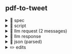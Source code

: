 ## pdf-to-tweet



<details id="📄-spec" class="genaiscript">
<summary>
📄 spec
</summary>


```markdown
# Specification
                
-   [gc1.pdf](./gc1.pdf)
```

</details>



<details id="💾-script" class="genaiscript">
<summary>
💾 script
</summary>



<details id="🧬-prompt" class="genaiscript">
<summary>
🧬 prompt
</summary>



<details id="📓-script-source" class="genaiscript">
<summary>
📓 script source
</summary>


```js
script({
    title: "generate a tweet from a pdf file"
})

def("DOCS", env.files) // contains some pdfs

$`Given the paper in DOCS, generate a 140 character tweet that
captures the paper idea and make it interesting.`
```

</details>

-   model: gpt-4
-   temperature: 0.2
-   tokens: 6014

````markdown
DOCS:
```pdf file="src/bztest/gc1.pdf"
M . D. M c l L R O Y , Editor

2. S t a t e m e n t o f t h e P r o b l e m a n d R e v i e w o f P a s t
An Efficient Machine-Independent
S o l u t i o n s
Procedure for Garbage Collection
The major problem which arises when attempting to re-
claim a part of a list structure is that of knowing which
in Various List Structures
part is no longer needed. This has received considerable
attention in the literature [1-8] and three solutions have
H. S C H O R R
been proposed. The first, by Newell, Simon and Shaw [1],
I B M Corp., Menlo Parle, California
places the responsibility on the programmer. Their lan-
AND
guage (IPL-V) includes instructions which cause lists and
W. M. WAITE
list structures to be erased, thereby returning their registers
University of Colorado,* Boulder, Colorado
to the free list. This approach is unattractive because it
requires the programmer to keep track of the status of lists,
sublists, etc. For example, part of a list m a y be shared with
several other lists and might still be needed, while the re-
mainder could be erased.
A second solution for systems which use shared sublists,
originally due to Gerlernter et al. [3], extended by Collins
[4], and used by Weizenbaum [5, 6], requires keeping a
A method for returning registers to the free list is an essen-
count of the references made to a list and salvaging the
tial part of any list processing system. In this paper, past
registers when the count reaches zero. In a one-way list
solutions of the recovery problem are reviewed and com-
structure it is impossible to locate the head of a list when a
pared. A new algorithm is presented which offers significant
reference is made to some register along the list. Thus the
advantages of speed and storage utilization. The routine for
part which starts from the referenced register must be
implementing this algorithm can be written in the list language
treated as a new list, and a new reference counter must be
with which it is to be used, thus insuring a degree of machine
set up. T h e proliferation of reference counters, and
independence. Finally, the application of the algorithm to a
the large amount of bookkeeping involved, makes this
number of different list structures appearing in the literature is
method extremely cumbersome. In a two-way list [6] it is
indicated.
ahvays possible to locate the head, and thus it is not neces-
1. I n t r o d u c t i o n
sary to set up a new reference counter. However, the head
of the list must be found and the reference count increased
One of the most important features of a list language is
by 1. Besides being time-consuming, this may prevent re-
its ability to allocate storage dynamically during the run-
turning part of a list to the free list. For example, in Figure
ning of the object program. This is accomplished by means
1 there is no way of discarding the top part of list B if list
of a list of
available space (or free list) which contains those
A still needs the bottom part of B. Thus in practice this
registers not being used. Initially, the free list contains all
storage not occupied by the program [1, 2, 11], and regis-
part of B has to be treated as a separate list and a new
ters are detached from it and formed into list structures
reference counter is needed [5, 6]. T h e reference counter
as the program is executed. T h e execution of the program
method breaks down completely in the case of a circular
must usually be suspended when the free list is exhausted,
list (i.e., one in which the list is a sublist of itself). In this
and the problem arises of reclaiming those parts of the list
situation the reference counter cannot be decreased to zero,
structure which are no longer needed (if any such exist). In
even though the entire list m a y become inaccessible [13].
this paper a statement of the difficulties involved is fol-
T h e third solution, which appears to be the most attrac-
lowed by a brief review of the solutions which have been
tive, was proposed by M c C a r t h y [2] and is considered in
proposed. A new, machine-independent procedure and the
detail below. In this method, no reference counters are
results obtained using the 7094 version of this procedure
kept and registers are not returned to the free list until the
are presented. Finally, the application and modification of
latter has been exhausted. T h e n a procedure known as
this routine for a variety of list structures is discussed.
"garbage collection" is initiated, which traces the entire
* Department of Electrical Engineering
list structure, marking those registers which are attached

Volume 10 / Number 8 / August, 1967 Communications of the ACM 501

-------- Page Break --------

to some list. Registers no longer needed will not be attached
words making up such an element can be allowed to vary
to any list and will thus remain unmarked. When all lists
from element to element. These variable-length elements
have been traced, a routine is entered to form all unmarked
were proposed by Comfort [9], who also gave a solution to
registers into a new free list and erase the marks in all
the problem which is created of maintaining a generalized
others (in ease the garbage collector has to be used again
free list. In such a free list, an item of arbitrary length m a y
later).
be taken off, and to insure t h a t large elements are available
Several difficulties arise in using and implementing a
it is important to t r y to reconstruct the largest possible
garbage collection procedure.
blocks of consecutive free registers when returning regis-
(A) T h e basic problem is the tracing of the lists. In
ters to the free list. The problem of using a garbage collee-
general the lists will be branched and all branches must be
tion procedure to achieve this is discussed below.
traced. Several methods have been suggested, but all re-
3. A T e c h n i q u e for G a r b a g e C o l l e c t i o n i n a O n e -
quire either a significant amount of additional storage (for
W a y L i s t
remembering the branch points encountered) or the re-
tracing of large portions of the list structure m a n y times.    Solution of the basic problem (see Section 2A) of garbage
collection requires a routine t h a t is economical both in its
(B) A second problem arises when the data consists of
signed numbers which are stored in a whole word. In  use of temporary storage and in the number of times it
traverses the list structure. In addition, of course, it must
McCarthy's method of garbage collection, the sign of each
register that is attached to a list is set to minus, while un-  be able to trace any possible list. A routine which uses a
limited amount of temporary storage for remembering the
attached registers remain positive. The sign of an attached
location of branch points cannot trace a list which has too
register is then reset to plus after the new free list has been
m a n y such points, and a reeursive routine requires a push-
formed. Clearly, this procedure, unless modified, will result
in reversing the sign of any negative numbers. The modifi- down stack of indeterminate length on which to store re-
turn addresses. Moreover, if a routine must traverse a par-
cation proposed by M c C a r t h y is to reserve a block of stor-
tieular list an indeterminate number of times it will fail
age t h a t is to be used exclusively for whole-word data items
when it encounters a circular list. In connection with an
(full-word space). A second part of the store is then set aside
implementation of the Wisp language [7, S] for the I B M
for a bit table, to be used during garbage collection to re-
7094, a method has been developed which uses two index
cord which of the full words are still part of active list
registers and the accumulator for temporary storage and
structures. This modification is not completely satisfactory
which traverses the list structure twice. This routine is
since (1) it violates the dynamic storage allocation princi-
capable of tracing any list structure (including circu-
ple of list processing languages, and (2) the storage used
lar lists) which has any number of branch points.
by the bit table and the additional part of the garbage
In the Wisp system as programmed for the 7094, the
collection program which utilizes it must be taken away
address field (TAIL) of a list element contains the loca-
from the free list.
tion of the next register on the list and is called a pointer.
(C) Besides single full-word data items, multiple-word
T h e decrement field (HEAD) contains either an atom [2]
list elements have been proposed, and the number of
or the location of a branch of the list. A Wise list is shown
in Figure 2(a). T h e prefix and tag fields are unused and
hence are available for use by the garbage collector. T h e
B
algorithm employed here is to move down a list ignoring
sublists and reversing the pointers as one goes. This re-
versal of pointers in a one-way list structure with shared
sublists permits a return to be made to the head of a list
during garbage collection. During this first pass, the sign
of each register is made negative. T h e end of the first pass
i
is reached when either (1) the end of the list is reached, or
(2) a register on the list is encountered whose sign is minus
(indicating that this part of the list is a sublist of some
i t
other list that has already been traversed). T h e result of
applying this forward scan to the list D shown in Figure
2(a) is given in Figure 2(b).
1 I
During the forward scan of the list, the contents of the
H E A D of each list register are ignored. T h e reverse scan,
which is entered when the forward scan is terminated,
I i
moves back up the list restoring the original pointers. ID
addition, it examines the H E A D of each register, checking
to see if it contains a reference to a sublist. (In the 7094
implementation of WisP, any number larger than 2200 is a
pointer to a sublist, while any number less than this is an
FiG. 1. Sharing a sublist in a two-way list structure

502 Communications of the ACM Volume 10 / Number 8 / August, 1967

-------- Page Break --------



-------- Page Break --------

nominal--68 words for the routine itself, in addition to the
4. T h e R o u t i n e a n d its E f f i c i e n c y
two index registers and accumulator.
T h e routine itself is flowcharted in Figure 3. For con-
For purposes of comparison, a trace routine proposed by
venience in drawing the flowchart, the list elements are
Wilkes was coded for the 7094. I t required only two tempo-
assumed to be numbered sequentially. Thus, list element
rary storage locations, and occupied 35 words of memory.
I + 1 follows list element I (i.e., list element I + 1 is pointed
This routine traversed a path from the head of a list to each
to by the T A I L of list element I). T h e routine uses two in-
terminal register separately. Thus much of the list was
dex registers and the accumulator for temporary storage,
scanned m a n y times, and the program would fail by enter-
though in general any three storage locations could be used.
ing a loop when attempting to trace a circular list. When
One contains the address of the previous list element ex-
run under the above conditions (5 binary trees of depth 12)
amined, the second the address of the element currently
the routine required 2.75 seconds for a complete trace.
being examined and the third the address of the next ele-
As a final comparison, a routine which stored branch
ment on the list. This is necessary for the reversal of the
points was coded and run using the same list structure. T h e
pointers during the forward scan and their restoration
program occupied 34 words, and an additional 48 words
during the reverse scan.
were allotted as a storage area for the branch points. Any
In order to evaluate the speed of the routine, a Wise
given part of the list structure was only traversed once, so
program was written which created five complete binary
t h a t this routine could trace any list for which the number
trees of depth 12. T h e remaining registers were discarded
of branch points it was required to store was less t h a n 49.
and the garbage collector called. Thus it was forced to
Only .448 seconds were required to complete the trace of
trace a list structure containing over 20,000 registers, half
the test structure.
of which were branch points. T h e elapsed time, according
to the system clock, was 1.85 seconds. This list structure
seems far more complex than any which would be en-
countered in practice, and therefore a normal garbage col-
lection should take far less time. T h e space occupied is also

ENTRY
YES

i

SET I TO I
i
FIRST CELL
OF L ST
EXIT

Q
YES

RESTORE POINTER
lNO
RESTORE POINTER
IN CAR OFI.
OF CELL I
CLEAR BRANCH
I - ~ I
POINT FLAG.
L
I MAKE'TI
MINUS

F
NO
1
I REVERSE POINTER
OFCELLI
W:l  ~~~iYESTO
REVERSE POINTERI
IN CAR OF I
SET BRANCH
PO NT FLAG

1
SET 2: TO
YES
FIRST CELL
OF BRANCH

(
FIG. 3. T r a c e a l g o r i t h m f o r a o n e - w a y l i s t . F o r w a r d s c a n ; r e v e r s e s c a n

504 Communications of the ACM Volume 10 / Number 8 / August, 1967

-------- Page Break --------

returned. To see this, consider first the way in which the
On the basis of these results, it seems that the best gar-
free list is originally formed. If all of the unused storage
bage collection procedure is to use the last routine with as
constitutes a consecutive block [11], then the free list can be
much temporary storage as possible, and when this storage
constructed so t h a t a new free list element occurs at every
is full to trace the remainder of the current branch using
n t h memory address from the start of the block. Thus it
the algorithm given in Section 4. In this way one is able to
suffices to look at the every n t h location in the free storage
realize the most efficient collection for the amount of tem-
space; a positive register and the succeeding n - 1 registers
porary memory available, and yet there is no possibility
can be returned to the free list.
of failure for any structure. If, however, no temporary
Consider next, garbage collection when n can vary from
storage area can be excluded from the free list or it is in-
one list element to the next. In this case, the H E A D of the
convenient to code two garbage collectors, then the al-
first register does not ordinarily contain data, but rather
gorithm of the previous section offers a reasonably efficient
contains the number n of registers that make up the ele-
fail-safe solution.
ment. It is necessary then to distinguish between the fol-
5. S y m b o l i c G a r b a g e C o l l e c t o r
lowing items that m a y occupy the H E A D : (1) the number
The transfer of a programming system from one machine
n, as above, of consecutive registers, for n > 1, and (2) the
to another can be more easily achieved if the compiler and
data item itself (which m a y be a pointer to a sublist) if
its utility routines are written in a higher level (nonma-
n = l .
chine) language [7, 12]. For this reason it is desirable to
This information can be stored in one bit of the prefix
program the garbage collection routine for a list processing
field of a 7094 word, leaving one bit for the garbage collec-
language in the language itself. The routine, if it is to work
tor's branch point flag. T h e scan shown in Figure 3 can
in all cases, must use a fixed amount of temporary storage.
again be employed to mark the first registers of those ele-
A recursive routine does not satisfy this condition because
ments attached to lists t h a t have not been discarded. Next,
it requires a pushdown stack of indeterminate length on
instead of merely returning all non-negative registers to the
which to store return addresses. We have seen t h a t the
free list, the sequential scan of storage, which is flow-
Wisp garbage collection is divided into two phases: t h a t
charted in Figure 4, must be used. This scan does not re-
in which the list structure is traced and marked, and t h a t
t u r n a negative register to the free l i s t ~ n o r any of the next
in which the new free list is formed from the unmarked
n - - 1 consecutive storage registers that make up the rest
registers. The second phase is severely machine-dependent,
of the list element. Furthermore, this scan collects the
but the first can easily be written in a list language. T h e
largest block of consecutive discarded registers and forms
trace algorithm presented in Section 3 requires the addition
them into a single free list element.
of several elementary operations to those normally found
in Wise. These were:
ENTRY
(1) set an element minus,
SET I TO THE
(2) set a branch point flag,
BEGINNINGOFTHE
LIST STORAGE
(3) delete a branch point flag,
AREA O~COUNT
(
(4) test the sign,
(5) test the branch point flag, and
YES
(6) sequence from one list to the next.
_ _ ~ C O U N
MAKE IT
YES B MAI
Once these functions have been defined in machine lan-
guage, the Wisp compiler can translate the entire routine
NO
(which contains 35 WzsP statements).
IPL.ACECUUNTINTO[
ADD CELL Z ANU
THE COUNTFIELD
THE NEXT ~-I
I
OF THECURRENT
CELLS TO THE
6.
G a r b a g e C o l l e c t i o n i n a Variable I t e m L i s t
FREE LIST
CURRENTFREE
ELEMENT
LIST
EiEMENT
Various list processing systems have been proposed in
which each list element consists of a number of consecutive
COUNT+~-.m,..
registers [5, 6, 9, 10]. T h a t is, if each element is to consist of
COUNT
n registers and the element is stored at memory location M,
then the element is composed of the n consecutive registers
M , M - t - l , . . . , M + n - - 1 . In some systems n is fixed for
Q
all list elements (n = 2 is a common choice), while in
others n m a y v a r y from one list element to the next.
If n, n > 1, is fixed, the problem of garbage collection is
PLACE C O U N T I N T O ~ _ ~
WE R:ACHE
THE COUNTFIELD NO
similar to the case considered above where n = 1. T h e
yES THE END
~jgE
OF THE CURRENT TO ZERO
FREE LIST
scan of Figure 3 is used to mark the first register of each
ELEMENT
YES
list element minus. Whenever a negative register is found
in the sequential scan of the store that follows, it and the
1 I
EXIT EXiT
next n - - 1 sequential registers are not returned to the free
list. If a positive register is found, it and the next n - 1 are     FzG. 4. Routine to reclaim variable-length items

Volume 10 / Number 8 / August, 1967 Communications of the ACM 505

-------- Page Break --------

7. G a r b a g e C o l l e c t i o n f o r O t h e r L i s t S t r u c t u r e s
saved address is used to restore the above Header field
while the branch element address stored in that field is
As mentioned above, some list languages permit the
used to resume scanning and marking the list on which the
H E A D of a list element to contain the address of a full
branch element appeared.
word of data. Since a data word may be a negative number,
this presents difficulties during garbage collection. To avoid
8. C o n c l u s i o n
this difficulty, variable length list elements should be used
In this paper, various procedures for garbage collection
to achieve full-word storage; this case then reduces to t h a t
have been presented. These procedures are useful for the
of Section 6.
list processing systems and structures previously reported
In a threaded list system [10], sublists cannot be shared,
in the literature. An algorithm which will trace any one-
and garbage collection is particularly simple since the last
way list has been presented, and its efficiency discussed. In
element always points to the head of a list or sublist. Dur-
view of this routine's storage requirements and speed it
ing the forward scan it is not necessary to reverse the
seems that the method of garbage collection is far more
pointers, nor is a reverse scan needed since both only serve
efficient than the use of reference counters in one-way lists.
to effect a return to the head of a (sub)fist. A flowchart of
Garbage collection in other types of list structures appears
the first part of a garbage collection procedure for this
to be implemented by even simpler procedures.
type of system is given in Figure 5.
B y a slight extension of the elementary functions avail-
T h e routine can also be employed, with a slight modifi-
able to a list processing language, the garbage collection
cation, to collect garbage in a two-way SLIP list [5, 6]. In
procedure m a y be described within the language in a non-
such a list the first list element, called a Header, has two
recursive way, thus facilitating its transfer from one ma-
pointers. One points to the next list element while the
chine to another. On the basis of these results, the use of
second points to the last element. T h e last element points
garbage collection for reclaiming registers should always
back to the Header. Garbage collection can be achieved by
be considered when implementing a list processing system.
modifying Figure 5 in the following manner.
(1) When a list is first encountered, it is checked to see
Acknowledgment. T h e authors gratefully acknowledge
if it has already been traversed.
the cooperation of Professor M. V. Wilkes and his col-
(2) When a branch is descended, the Header address
leagues at the Cambridge University Mathematical Labo-
field which points to the last element is changed to point
ratory in transferring the Wrap system to the I B M 7094.
back to the branch element. (This enables a return to be
This project was made possible by an allotment of time
made to the main list).
from the Columbia University Computer Center.
(3) In traversing the list, the address of the previous
RECEIVED FEBRUARY, 1965; REVISEDMAY, 1967
list element marked is saved, When the pointer from the
last element back to the Header has been followed, this
R E F E R E N C E S
Information Processing Language--W
1. NEWELL, A. (ED.)
ENTRY
2nd ed. Prentice Hall, Englewood N. J., 1964.
Manual,
I
2. McCARTHY, J. Recursive functions of symbolic expressions
and their computation by machine, part I.
Comm. A C M 3
SET I TO THE
FIRST
(April, 1960), 184.
ELEMENT
3. GERLERNTEa,II., ET AL. A FORTRAN-compiled list-process-
J. A C M 7 (April 1960), 87.
ing language.
4. COLLINS,G.E. A method for overlapping and erasure of lists.
Comm. A C M 8 (Dec. 1960), 655.
Comm. A C M 5
5. WEIZENBAUM, J. Knotted list structures.
SET I TO THE
'E
(Mar. 1962), 161.
FIRST ELEMENT
OF THE BRANCH
6. WEIZENBAUM, J. Symmetric list processor.
Comm. A C M 6
(Sept. 1963), 524.
7. WILKES, M.V. An experiment with a self-compiling compiler
YES
for a simple list-processing language.
Annual Review in
Automatic Programming, Vol. 4.
Pergamon Press, N.Y.
NO
1964, pp. 1-48.
8. WILKES, M. V. Lists and why they are useful. Proc. ACM
19th Nat. Conf., August 1964, ACM Publ. P-64, F1-1.
NO OF THiS ;RANCH Jii
9. COMFORT,W . T . Multiword list items.
Comm. A C M 7 (June
1964), 357.
10. EVANS,A., PERLIS, A. J., ANDVAN ZOEREN,It. Use of threaded
lists in constructing a combined ALGOL and machine-like
RES~: TO I
Comm. A C M 4 (Jan. 1961), 36.
assembly processor.
"~ ELEMENT
11. WAITE, W., AND SCrmRR, H. A note on the formation of a free
BRANCH POINT
list.
Comm. A C M 8 (Aug. 1964), 478.
MachineJndependent Computer Program-
12. I-IALSTEAD,M. It.
ming. Spartan Books, Washington 1). C., 1962.
EXIT
13. McBETH, J. M. On the reference counter method.
Comm.
A C M 6
(Sept. 1963), 575.
A scan for threaded lists
FIG. 5.

506 C o m m u n i c a t i o n s o f t h e A C M V o l u m e 10 / N u m b e r 8 / A u g u s t , 1967
```

Given the paper in DOCS, generate a 140 character tweet that
captures the paper idea and make it interesting.
````

</details>



<details id="👾-system" class="genaiscript">
<summary>
👾 system
</summary>

-   tokens: 8

```markdown
You are concise. Answer in markdown.
```


<details id="js" class="genaiscript">
<summary>
js
</summary>


```js
system({ title: "Markdown system prompt" })
$`You are concise. Answer in markdown.`
```

</details>


</details>



<details id="👾-system.explanations" class="genaiscript">
<summary>
👾 system.explanations
</summary>

-   tokens: 9

```markdown
When explaining answers, take a deep breath.
```


<details id="js" class="genaiscript">
<summary>
js
</summary>


```js
system({ title: "Explain your answers" })
$`When explaining answers, take a deep breath.`
```

</details>


</details>



<details id="👾-system.files" class="genaiscript">
<summary>
👾 system.files
</summary>

### ❌ 


```yaml
errno: -2
code: ENOENT
syscall: open
path: ""
```
### ❌ 


```yaml
errno: -2
code: ENOENT
syscall: open
path: ""
```
### ❌ 


```yaml
errno: -2
code: ENOENT
syscall: open
path: ""
```
-   tokens: 79

``````markdown
## Files

When generating or updating files you will use the following syntax:
Make sure to use precisely ``` to guard file code sections.
Make sure to use precisely ````` to guard file markdown sections.
Use full path of filename in code section header.
If a file does not have changes, do not regenerate.
Do NOT emit line numbers in file.
CSV files are inlined as markdown tables.
``````


<details id="js" class="genaiscript">
<summary>
js
</summary>


```js
system({
    title: "File generation",
    description: "Teaches the file format supported by GenAIScripts",
})

const folder =
    env.vars["outputFolder"] || "."
$`## Files

When generating or updating files you will use the following syntax:`

def(
    `File ${folder}/file1.ts`,
    `What goes in\n${folder}/file1.ts.`,
    { language: "typescript" }
)
def(
    `File ${folder}/file1.py`,
    `What goes in\n${folder}/file1.py.`,
    { language: "python" }
)
def(
    `File /path_to_file/file2.md`,
    `What goes in\n/path_to_file/file2.md.`,
    { language: "markdown" }
)

$`Make sure to use precisely ${env.fence} to guard file code sections.`
$`Make sure to use precisely ${env.markdownFence} to guard file markdown sections.`
$`Use full path of filename in code section header.`
if (folder !== ".") $`When generating new files, place files in folder "${folder}".`
$`If a file does not have changes, do not regenerate.`
$`Do NOT emit line numbers in file.`
$`CSV files are inlined as markdown tables.`
```

</details>


</details>


</details>



<details id="🧠-llm-request-(2-messages)" class="genaiscript">
<summary>
🧠 llm request (2 messages)
</summary>

-   tokens: 6124
-   temperature: 0.2
-   api type: azure
-   model: gpt-4
-   url: [https://tnrllmproxy.azurewebsites.net/openai/deployments/gpt-4/chat/completions?api-version=2023-09-01-preview](https://tnrllmproxy.azurewebsites.net/openai/deployments/gpt-4/chat/completions?api-version=2023-09-01-preview)


<details id="✉️-messages" class="genaiscript">
<summary>
✉️ messages
</summary>


``````json
{
  "temperature": 0.2,
  "messages": [
    {
      "role": "system",
      "content": "---\nYou are concise. Answer in markdown.\n\n---\nWhen explaining answers, take a deep breath.\n\n---\n## Files\n\nWhen generating or updating files you will use the following syntax:\nMake sure to use precisely ``` to guard file code sections.\nMake sure to use precisely ````` to guard file markdown sections.\nUse full path of filename in code section header.\nIf a file does not have changes, do not regenerate.\nDo NOT emit line numbers in file.\nCSV files are inlined as markdown tables.\n\n"
    },
    {
      "role": "user",
      "content": [
        {
          "type": "text",
          "text": "DOCS:\n```pdf file=\"src/bztest/gc1.pdf\"\nM . D. M c l L R O Y , Editor\n\n2. S t a t e m e n t o f t h e P r o b l e m a n d R e v i e w o f P a s t\nAn Efficient Machine-Independent\nS o l u t i o n s\nProcedure for Garbage Collection\nThe major problem which arises when attempting to re-\nclaim a part of a list structure is that of knowing which\nin Various List Structures\npart is no longer needed. This has received considerable\nattention in the literature [1-8] and three solutions have\nH. S C H O R R\nbeen proposed. The first, by Newell, Simon and Shaw [1],\nI B M Corp., Menlo Parle, California\nplaces the responsibility on the programmer. Their lan-\nAND\nguage (IPL-V) includes instructions which cause lists and\nW. M. WAITE\nlist structures to be erased, thereby returning their registers\nUniversity of Colorado,* Boulder, Colorado\nto the free list. This approach is unattractive because it\nrequires the programmer to keep track of the status of lists,\nsublists, etc. For example, part of a list m a y be shared with\nseveral other lists and might still be needed, while the re-\nmainder could be erased.\nA second solution for systems which use shared sublists,\noriginally due to Gerlernter et al. [3], extended by Collins\n[4], and used by Weizenbaum [5, 6], requires keeping a\nA method for returning registers to the free list is an essen-\ncount of the references made to a list and salvaging the\ntial part of any list processing system. In this paper, past\nregisters when the count reaches zero. In a one-way list\nsolutions of the recovery problem are reviewed and com-\nstructure it is impossible to locate the head of a list when a\npared. A new algorithm is presented which offers significant\nreference is made to some register along the list. Thus the\nadvantages of speed and storage utilization. The routine for\npart which starts from the referenced register must be\nimplementing this algorithm can be written in the list language\ntreated as a new list, and a new reference counter must be\nwith which it is to be used, thus insuring a degree of machine\nset up. T h e proliferation of reference counters, and\nindependence. Finally, the application of the algorithm to a\nthe large amount of bookkeeping involved, makes this\nnumber of different list structures appearing in the literature is\nmethod extremely cumbersome. In a two-way list [6] it is\nindicated.\nahvays possible to locate the head, and thus it is not neces-\n1. I n t r o d u c t i o n\nsary to set up a new reference counter. However, the head\nof the list must be found and the reference count increased\nOne of the most important features of a list language is\nby 1. Besides being time-consuming, this may prevent re-\nits ability to allocate storage dynamically during the run-\nturning part of a list to the free list. For example, in Figure\nning of the object program. This is accomplished by means\n1 there is no way of discarding the top part of list B if list\nof a list of\navailable space (or free list) which contains those\nA still needs the bottom part of B. Thus in practice this\nregisters not being used. Initially, the free list contains all\nstorage not occupied by the program [1, 2, 11], and regis-\npart of B has to be treated as a separate list and a new\nters are detached from it and formed into list structures\nreference counter is needed [5, 6]. T h e reference counter\nas the program is executed. T h e execution of the program\nmethod breaks down completely in the case of a circular\nmust usually be suspended when the free list is exhausted,\nlist (i.e., one in which the list is a sublist of itself). In this\nand the problem arises of reclaiming those parts of the list\nsituation the reference counter cannot be decreased to zero,\nstructure which are no longer needed (if any such exist). In\neven though the entire list m a y become inaccessible [13].\nthis paper a statement of the difficulties involved is fol-\nT h e third solution, which appears to be the most attrac-\nlowed by a brief review of the solutions which have been\ntive, was proposed by M c C a r t h y [2] and is considered in\nproposed. A new, machine-independent procedure and the\ndetail below. In this method, no reference counters are\nresults obtained using the 7094 version of this procedure\nkept and registers are not returned to the free list until the\nare presented. Finally, the application and modification of\nlatter has been exhausted. T h e n a procedure known as\nthis routine for a variety of list structures is discussed.\n\"garbage collection\" is initiated, which traces the entire\n* Department of Electrical Engineering\nlist structure, marking those registers which are attached\n\nVolume 10 / Number 8 / August, 1967 Communications of the ACM 501\n\n-------- Page Break --------\n\nto some list. Registers no longer needed will not be attached\nwords making up such an element can be allowed to vary\nto any list and will thus remain unmarked. When all lists\nfrom element to element. These variable-length elements\nhave been traced, a routine is entered to form all unmarked\nwere proposed by Comfort [9], who also gave a solution to\nregisters into a new free list and erase the marks in all\nthe problem which is created of maintaining a generalized\nothers (in ease the garbage collector has to be used again\nfree list. In such a free list, an item of arbitrary length m a y\nlater).\nbe taken off, and to insure t h a t large elements are available\nSeveral difficulties arise in using and implementing a\nit is important to t r y to reconstruct the largest possible\ngarbage collection procedure.\nblocks of consecutive free registers when returning regis-\n(A) T h e basic problem is the tracing of the lists. In\nters to the free list. The problem of using a garbage collee-\ngeneral the lists will be branched and all branches must be\ntion procedure to achieve this is discussed below.\ntraced. Several methods have been suggested, but all re-\n3. A T e c h n i q u e for G a r b a g e C o l l e c t i o n i n a O n e -\nquire either a significant amount of additional storage (for\nW a y L i s t\nremembering the branch points encountered) or the re-\ntracing of large portions of the list structure m a n y times.    Solution of the basic problem (see Section 2A) of garbage\ncollection requires a routine t h a t is economical both in its\n(B) A second problem arises when the data consists of\nsigned numbers which are stored in a whole word. In  use of temporary storage and in the number of times it\ntraverses the list structure. In addition, of course, it must\nMcCarthy's method of garbage collection, the sign of each\nregister that is attached to a list is set to minus, while un-  be able to trace any possible list. A routine which uses a\nlimited amount of temporary storage for remembering the\nattached registers remain positive. The sign of an attached\nlocation of branch points cannot trace a list which has too\nregister is then reset to plus after the new free list has been\nm a n y such points, and a reeursive routine requires a push-\nformed. Clearly, this procedure, unless modified, will result\nin reversing the sign of any negative numbers. The modifi- down stack of indeterminate length on which to store re-\nturn addresses. Moreover, if a routine must traverse a par-\ncation proposed by M c C a r t h y is to reserve a block of stor-\ntieular list an indeterminate number of times it will fail\nage t h a t is to be used exclusively for whole-word data items\nwhen it encounters a circular list. In connection with an\n(full-word space). A second part of the store is then set aside\nimplementation of the Wisp language [7, S] for the I B M\nfor a bit table, to be used during garbage collection to re-\n7094, a method has been developed which uses two index\ncord which of the full words are still part of active list\nregisters and the accumulator for temporary storage and\nstructures. This modification is not completely satisfactory\nwhich traverses the list structure twice. This routine is\nsince (1) it violates the dynamic storage allocation princi-\ncapable of tracing any list structure (including circu-\nple of list processing languages, and (2) the storage used\nlar lists) which has any number of branch points.\nby the bit table and the additional part of the garbage\nIn the Wisp system as programmed for the 7094, the\ncollection program which utilizes it must be taken away\naddress field (TAIL) of a list element contains the loca-\nfrom the free list.\ntion of the next register on the list and is called a pointer.\n(C) Besides single full-word data items, multiple-word\nT h e decrement field (HEAD) contains either an atom [2]\nlist elements have been proposed, and the number of\nor the location of a branch of the list. A Wise list is shown\nin Figure 2(a). T h e prefix and tag fields are unused and\nhence are available for use by the garbage collector. T h e\nB\nalgorithm employed here is to move down a list ignoring\nsublists and reversing the pointers as one goes. This re-\nversal of pointers in a one-way list structure with shared\nsublists permits a return to be made to the head of a list\nduring garbage collection. During this first pass, the sign\nof each register is made negative. T h e end of the first pass\ni\nis reached when either (1) the end of the list is reached, or\n(2) a register on the list is encountered whose sign is minus\n(indicating that this part of the list is a sublist of some\ni t\nother list that has already been traversed). T h e result of\napplying this forward scan to the list D shown in Figure\n2(a) is given in Figure 2(b).\n1 I\nDuring the forward scan of the list, the contents of the\nH E A D of each list register are ignored. T h e reverse scan,\nwhich is entered when the forward scan is terminated,\nI i\nmoves back up the list restoring the original pointers. ID\naddition, it examines the H E A D of each register, checking\nto see if it contains a reference to a sublist. (In the 7094\nimplementation of WisP, any number larger than 2200 is a\npointer to a sublist, while any number less than this is an\nFiG. 1. Sharing a sublist in a two-way list structure\n\n502 Communications of the ACM Volume 10 / Number 8 / August, 1967\n\n-------- Page Break --------\n\n\n\n-------- Page Break --------\n\nnominal--68 words for the routine itself, in addition to the\n4. T h e R o u t i n e a n d its E f f i c i e n c y\ntwo index registers and accumulator.\nT h e routine itself is flowcharted in Figure 3. For con-\nFor purposes of comparison, a trace routine proposed by\nvenience in drawing the flowchart, the list elements are\nWilkes was coded for the 7094. I t required only two tempo-\nassumed to be numbered sequentially. Thus, list element\nrary storage locations, and occupied 35 words of memory.\nI + 1 follows list element I (i.e., list element I + 1 is pointed\nThis routine traversed a path from the head of a list to each\nto by the T A I L of list element I). T h e routine uses two in-\nterminal register separately. Thus much of the list was\ndex registers and the accumulator for temporary storage,\nscanned m a n y times, and the program would fail by enter-\nthough in general any three storage locations could be used.\ning a loop when attempting to trace a circular list. When\nOne contains the address of the previous list element ex-\nrun under the above conditions (5 binary trees of depth 12)\namined, the second the address of the element currently\nthe routine required 2.75 seconds for a complete trace.\nbeing examined and the third the address of the next ele-\nAs a final comparison, a routine which stored branch\nment on the list. This is necessary for the reversal of the\npoints was coded and run using the same list structure. T h e\npointers during the forward scan and their restoration\nprogram occupied 34 words, and an additional 48 words\nduring the reverse scan.\nwere allotted as a storage area for the branch points. Any\nIn order to evaluate the speed of the routine, a Wise\ngiven part of the list structure was only traversed once, so\nprogram was written which created five complete binary\nt h a t this routine could trace any list for which the number\ntrees of depth 12. T h e remaining registers were discarded\nof branch points it was required to store was less t h a n 49.\nand the garbage collector called. Thus it was forced to\nOnly .448 seconds were required to complete the trace of\ntrace a list structure containing over 20,000 registers, half\nthe test structure.\nof which were branch points. T h e elapsed time, according\nto the system clock, was 1.85 seconds. This list structure\nseems far more complex than any which would be en-\ncountered in practice, and therefore a normal garbage col-\nlection should take far less time. T h e space occupied is also\n\nENTRY\nYES\n\ni\n\nSET I TO I\ni\nFIRST CELL\nOF L ST\nEXIT\n\nQ\nYES\n\nRESTORE POINTER\nlNO\nRESTORE POINTER\nIN CAR OFI.\nOF CELL I\nCLEAR BRANCH\nI - ~ I\nPOINT FLAG.\nL\nI MAKE'TI\nMINUS\n\nF\nNO\n1\nI REVERSE POINTER\nOFCELLI\nW:l  ~~~iYESTO\nREVERSE POINTERI\nIN CAR OF I\nSET BRANCH\nPO NT FLAG\n\n1\nSET 2: TO\nYES\nFIRST CELL\nOF BRANCH\n\n(\nFIG. 3. T r a c e a l g o r i t h m f o r a o n e - w a y l i s t . F o r w a r d s c a n ; r e v e r s e s c a n\n\n504 Communications of the ACM Volume 10 / Number 8 / August, 1967\n\n-------- Page Break --------\n\nreturned. To see this, consider first the way in which the\nOn the basis of these results, it seems that the best gar-\nfree list is originally formed. If all of the unused storage\nbage collection procedure is to use the last routine with as\nconstitutes a consecutive block [11], then the free list can be\nmuch temporary storage as possible, and when this storage\nconstructed so t h a t a new free list element occurs at every\nis full to trace the remainder of the current branch using\nn t h memory address from the start of the block. Thus it\nthe algorithm given in Section 4. In this way one is able to\nsuffices to look at the every n t h location in the free storage\nrealize the most efficient collection for the amount of tem-\nspace; a positive register and the succeeding n - 1 registers\nporary memory available, and yet there is no possibility\ncan be returned to the free list.\nof failure for any structure. If, however, no temporary\nConsider next, garbage collection when n can vary from\nstorage area can be excluded from the free list or it is in-\none list element to the next. In this case, the H E A D of the\nconvenient to code two garbage collectors, then the al-\nfirst register does not ordinarily contain data, but rather\ngorithm of the previous section offers a reasonably efficient\ncontains the number n of registers that make up the ele-\nfail-safe solution.\nment. It is necessary then to distinguish between the fol-\n5. S y m b o l i c G a r b a g e C o l l e c t o r\nlowing items that m a y occupy the H E A D : (1) the number\nThe transfer of a programming system from one machine\nn, as above, of consecutive registers, for n > 1, and (2) the\nto another can be more easily achieved if the compiler and\ndata item itself (which m a y be a pointer to a sublist) if\nits utility routines are written in a higher level (nonma-\nn = l .\nchine) language [7, 12]. For this reason it is desirable to\nThis information can be stored in one bit of the prefix\nprogram the garbage collection routine for a list processing\nfield of a 7094 word, leaving one bit for the garbage collec-\nlanguage in the language itself. The routine, if it is to work\ntor's branch point flag. T h e scan shown in Figure 3 can\nin all cases, must use a fixed amount of temporary storage.\nagain be employed to mark the first registers of those ele-\nA recursive routine does not satisfy this condition because\nments attached to lists t h a t have not been discarded. Next,\nit requires a pushdown stack of indeterminate length on\ninstead of merely returning all non-negative registers to the\nwhich to store return addresses. We have seen t h a t the\nfree list, the sequential scan of storage, which is flow-\nWisp garbage collection is divided into two phases: t h a t\ncharted in Figure 4, must be used. This scan does not re-\nin which the list structure is traced and marked, and t h a t\nt u r n a negative register to the free l i s t ~ n o r any of the next\nin which the new free list is formed from the unmarked\nn - - 1 consecutive storage registers that make up the rest\nregisters. The second phase is severely machine-dependent,\nof the list element. Furthermore, this scan collects the\nbut the first can easily be written in a list language. T h e\nlargest block of consecutive discarded registers and forms\ntrace algorithm presented in Section 3 requires the addition\nthem into a single free list element.\nof several elementary operations to those normally found\nin Wise. These were:\nENTRY\n(1) set an element minus,\nSET I TO THE\n(2) set a branch point flag,\nBEGINNINGOFTHE\nLIST STORAGE\n(3) delete a branch point flag,\nAREA O~COUNT\n(\n(4) test the sign,\n(5) test the branch point flag, and\nYES\n(6) sequence from one list to the next.\n_ _ ~ C O U N\nMAKE IT\nYES B MAI\nOnce these functions have been defined in machine lan-\nguage, the Wisp compiler can translate the entire routine\nNO\n(which contains 35 WzsP statements).\nIPL.ACECUUNTINTO[\nADD CELL Z ANU\nTHE COUNTFIELD\nTHE NEXT ~-I\nI\nOF THECURRENT\nCELLS TO THE\n6.\nG a r b a g e C o l l e c t i o n i n a Variable I t e m L i s t\nFREE LIST\nCURRENTFREE\nELEMENT\nLIST\nEiEMENT\nVarious list processing systems have been proposed in\nwhich each list element consists of a number of consecutive\nCOUNT+~-.m,..\nregisters [5, 6, 9, 10]. T h a t is, if each element is to consist of\nCOUNT\nn registers and the element is stored at memory location M,\nthen the element is composed of the n consecutive registers\nM , M - t - l , . . . , M + n - - 1 . In some systems n is fixed for\nQ\nall list elements (n = 2 is a common choice), while in\nothers n m a y v a r y from one list element to the next.\nIf n, n > 1, is fixed, the problem of garbage collection is\nPLACE C O U N T I N T O ~ _ ~\nWE R:ACHE\nTHE COUNTFIELD NO\nsimilar to the case considered above where n = 1. T h e\nyES THE END\n~jgE\nOF THE CURRENT TO ZERO\nFREE LIST\nscan of Figure 3 is used to mark the first register of each\nELEMENT\nYES\nlist element minus. Whenever a negative register is found\nin the sequential scan of the store that follows, it and the\n1 I\nEXIT EXiT\nnext n - - 1 sequential registers are not returned to the free\nlist. If a positive register is found, it and the next n - 1 are     FzG. 4. Routine to reclaim variable-length items\n\nVolume 10 / Number 8 / August, 1967 Communications of the ACM 505\n\n-------- Page Break --------\n\n7. G a r b a g e C o l l e c t i o n f o r O t h e r L i s t S t r u c t u r e s\nsaved address is used to restore the above Header field\nwhile the branch element address stored in that field is\nAs mentioned above, some list languages permit the\nused to resume scanning and marking the list on which the\nH E A D of a list element to contain the address of a full\nbranch element appeared.\nword of data. Since a data word may be a negative number,\nthis presents difficulties during garbage collection. To avoid\n8. C o n c l u s i o n\nthis difficulty, variable length list elements should be used\nIn this paper, various procedures for garbage collection\nto achieve full-word storage; this case then reduces to t h a t\nhave been presented. These procedures are useful for the\nof Section 6.\nlist processing systems and structures previously reported\nIn a threaded list system [10], sublists cannot be shared,\nin the literature. An algorithm which will trace any one-\nand garbage collection is particularly simple since the last\nway list has been presented, and its efficiency discussed. In\nelement always points to the head of a list or sublist. Dur-\nview of this routine's storage requirements and speed it\ning the forward scan it is not necessary to reverse the\nseems that the method of garbage collection is far more\npointers, nor is a reverse scan needed since both only serve\nefficient than the use of reference counters in one-way lists.\nto effect a return to the head of a (sub)fist. A flowchart of\nGarbage collection in other types of list structures appears\nthe first part of a garbage collection procedure for this\nto be implemented by even simpler procedures.\ntype of system is given in Figure 5.\nB y a slight extension of the elementary functions avail-\nT h e routine can also be employed, with a slight modifi-\nable to a list processing language, the garbage collection\ncation, to collect garbage in a two-way SLIP list [5, 6]. In\nprocedure m a y be described within the language in a non-\nsuch a list the first list element, called a Header, has two\nrecursive way, thus facilitating its transfer from one ma-\npointers. One points to the next list element while the\nchine to another. On the basis of these results, the use of\nsecond points to the last element. T h e last element points\ngarbage collection for reclaiming registers should always\nback to the Header. Garbage collection can be achieved by\nbe considered when implementing a list processing system.\nmodifying Figure 5 in the following manner.\n(1) When a list is first encountered, it is checked to see\nAcknowledgment. T h e authors gratefully acknowledge\nif it has already been traversed.\nthe cooperation of Professor M. V. Wilkes and his col-\n(2) When a branch is descended, the Header address\nleagues at the Cambridge University Mathematical Labo-\nfield which points to the last element is changed to point\nratory in transferring the Wrap system to the I B M 7094.\nback to the branch element. (This enables a return to be\nThis project was made possible by an allotment of time\nmade to the main list).\nfrom the Columbia University Computer Center.\n(3) In traversing the list, the address of the previous\nRECEIVED FEBRUARY, 1965; REVISEDMAY, 1967\nlist element marked is saved, When the pointer from the\nlast element back to the Header has been followed, this\nR E F E R E N C E S\nInformation Processing Language--W\n1. NEWELL, A. (ED.)\nENTRY\n2nd ed. Prentice Hall, Englewood N. J., 1964.\nManual,\nI\n2. McCARTHY, J. Recursive functions of symbolic expressions\nand their computation by machine, part I.\nComm. A C M 3\nSET I TO THE\nFIRST\n(April, 1960), 184.\nELEMENT\n3. GERLERNTEa,II., ET AL. A FORTRAN-compiled list-process-\nJ. A C M 7 (April 1960), 87.\ning language.\n4. COLLINS,G.E. A method for overlapping and erasure of lists.\nComm. A C M 8 (Dec. 1960), 655.\nComm. A C M 5\n5. WEIZENBAUM, J. Knotted list structures.\nSET I TO THE\n'E\n(Mar. 1962), 161.\nFIRST ELEMENT\nOF THE BRANCH\n6. WEIZENBAUM, J. Symmetric list processor.\nComm. A C M 6\n(Sept. 1963), 524.\n7. WILKES, M.V. An experiment with a self-compiling compiler\nYES\nfor a simple list-processing language.\nAnnual Review in\nAutomatic Programming, Vol. 4.\nPergamon Press, N.Y.\nNO\n1964, pp. 1-48.\n8. WILKES, M. V. Lists and why they are useful. Proc. ACM\n19th Nat. Conf., August 1964, ACM Publ. P-64, F1-1.\nNO OF THiS ;RANCH Jii\n9. COMFORT,W . T . Multiword list items.\nComm. A C M 7 (June\n1964), 357.\n10. EVANS,A., PERLIS, A. J., ANDVAN ZOEREN,It. Use of threaded\nlists in constructing a combined ALGOL and machine-like\nRES~: TO I\nComm. A C M 4 (Jan. 1961), 36.\nassembly processor.\n\"~ ELEMENT\n11. WAITE, W., AND SCrmRR, H. A note on the formation of a free\nBRANCH POINT\nlist.\nComm. A C M 8 (Aug. 1964), 478.\nMachineJndependent Computer Program-\n12. I-IALSTEAD,M. It.\nming. Spartan Books, Washington 1). C., 1962.\nEXIT\n13. McBETH, J. M. On the reference counter method.\nComm.\nA C M 6\n(Sept. 1963), 575.\nA scan for threaded lists\nFIG. 5.\n\n506 C o m m u n i c a t i o n s o f t h e A C M V o l u m e 10 / N u m b e r 8 / A u g u s t , 1967\n```\n\nGiven the paper in DOCS, generate a 140 character tweet that\ncaptures the paper idea and make it interesting.\n"
        }
      ]
    }
  ],
  "stream": true
}
``````

</details>

-   response: 200 OK

</details>



<details id="📩-llm-response" class="genaiscript">
<summary>
📩 llm response
</summary>



<details id="output" class="genaiscript">
<summary>
output
</summary>


```markdown
"Discover the art of efficient garbage collection in list structures without the hassle of manual tracking or cumbersome counters! #ComputerScience #Innovation"
```

</details>


</details>



<details id="📩-json-(parsed)" class="genaiscript">
<summary>
📩 json (parsed)
</summary>


```json
Discover the art of efficient garbage collection in list structures without the hassle of manual tracking or cumbersome counters! #ComputerScience #Innovation
```

</details>



<details id="✏️-edits" class="genaiscript">
<summary>
✏️ edits
</summary>

| type | filename | message |
| :--------- | :----------------------------------- | :------ |
| createfile | src/bztest/gc1.pdf.pdf-to-tweet.json | |
</details>

